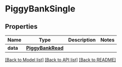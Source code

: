 # PiggyBankSingle

## Properties
Name | Type | Description | Notes
------------ | ------------- | ------------- | -------------
**data** | [**PiggyBankRead**](PiggyBankRead.md) |  | 

[[Back to Model list]](../README.md#documentation-for-models) [[Back to API list]](../README.md#documentation-for-api-endpoints) [[Back to README]](../README.md)


